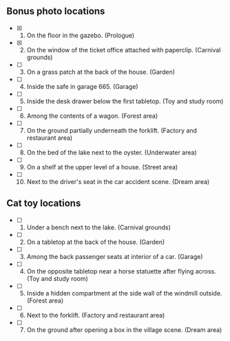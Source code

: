 ## Bonus photo locations

- [x] 1. On the floor in the gazebo. (Prologue)  
- [x] 2. On the window of the ticket office attached with paperclip. (Carnival grounds)  
- [ ] 3. On a grass patch at the back of the house. (Garden)  
- [ ] 4. Inside the safe in garage 665. (Garage)  
- [ ] 5. Inside the desk drawer below the first tabletop. (Toy and study room)  
- [ ] 6. Among the contents of a wagon. (Forest area)  
- [ ] 7. On the ground partially underneath the forklift. (Factory and restaurant area)  
- [ ] 8. On the bed of the lake next to the oyster. (Underwater area)  
- [ ] 9. On a shelf at the upper level of a house. (Street area)  
- [ ] 10. Next to the driver's seat in the car accident scene. (Dream area)

## Cat toy locations

- [ ] 1. Under a bench next to the lake. (Carnival grounds)  
- [ ] 2. On a tabletop at the back of the house. (Garden)  
- [ ] 3. Among the back passenger seats at interior of a car. (Garage)  
- [ ] 4. On the opposite tabletop near a horse statuette after flying across. (Toy and study room)  
- [ ] 5. Inside a hidden compartment at the side wall of the windmill outside. (Forest area)  
- [ ] 6. Next to the forklift. (Factory and restaurant area)  
- [ ] 7. On the ground after opening a box in the village scene. (Dream area)